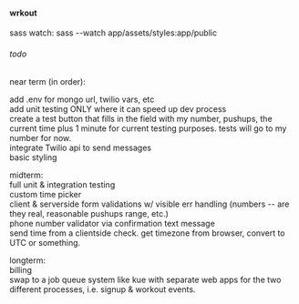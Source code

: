 #### wrkout

sass watch:
sass --watch app/assets/styles:app/public  

###### todo

near term (in order):

add .env for mongo url, twilio vars, etc  
add unit testing ONLY where it can speed up dev process  
create a test button that fills in the field with my number, pushups, the current time plus 1 minute for current testing purposes. tests will go to my number for now.  
integrate Twilio api to send messages  
basic styling  

midterm:  
full unit & integration testing  
custom time picker  
client & serverside form validations w/ visible err handling (numbers -- are they real, reasonable pushups range, etc.)  
phone number validator via confirmation text message  
send time from a clientside check. get timezone from browser, convert to UTC or something.

longterm:  
billing  
swap to a job queue system like kue with separate web apps for the two different processes, i.e. signup & workout events.  
